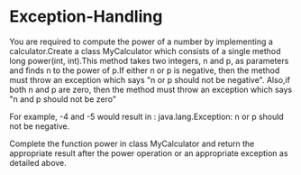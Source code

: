 # Exception-Handling
You are required to compute the power of a number by implementing a calculator.Create a class MyCalculator which consists of a single method long power(int, int).This method takes two integers, n and p, as parameters and finds n to the power of p.If either n or p is negative, then the method must throw an exception which says "n or p should not be negative". Also,if both n and p are zero, then the method must throw an exception which says "n and p should not be zero"

For example, -4 and -5 would result in : java.lang.Exception: n or p should not be negative.

Complete the function power in class MyCalculator and return the appropriate result after the power operation or an appropriate exception as detailed above.

